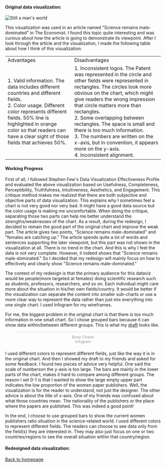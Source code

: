 #### Original data visualization:
![Still a man's world](https://www.economist.com/img/b/400/637/90/sites/default/files/images/print-edition/20170311_STC128_0.png)

This visualization was used in an article named "Science remains male-dominated" in The Economist. I found this topic quite interesting and was curious about how the article is going to demonstrate its viewpoint. After I look through the article and the visualization, I made the following table about how I think of this visualization:
<table>
    <tr>
      <td>Advantages</td>
      <td>Disadvantages</td>
    </tr>
     <tr>
      <td>1. Valid information. The data includes different countries and different fields.<br> 2. Color usage. Different color represents different fields. 50% line is highlighted in orange color so that readers can have a clear sight of those fields that achieves 50%.  </td>
      <td>1. Inconsistent logos. The Patent was represented in the circle and other fields were represented in rectangles. The circles look more obvious on the chart, which might give readers the wrong impression that circle matters more than rectangles. <br> 2. Some overlapping between rectangles. The space is small and there is too much information. <br> 3. The numbers are written on the x-axis, but in convention, it appears more on the y-axis. <br> 4. Inconsistent alignment. </td>
    </tr>
</table>

#### Working Progress
First of all, I followed Stephen Few's Data Visualization Effectiveness Profile and evaluated the above visualization based on Usefulness, Completeness, Perceptibility, Truthfulness, Intuitiveness, Aesthetics, and Engagement. This critique method makes me realized that there are both subjective and objective parts of data visualization. This explains why I sometimes feel a chart is not very good nor very bad. It might have a good data source but the color usage is making me uncomfortable. When doing the critique, separating those two parts can help me better understand the strengths/weaknesses of the chart. As a result, during the redesign, I decided to remain the good part of the original chart and improve the weak part. The article gives two points, "Science remains male-dominated" and "females are catching up." The article spends quite a lot of words and sentences supporting the later viewpoint, but this part was not shown in the visualization at all. There is no trend in the chart. And this is why I feel the data is not very complete. However, it indeed shows that "Science remains male-dominated." So I decided that my redesign will mainly focus on how to effectively and clearly show "Science remains male-dominated."

The context of my redesign is that the primary audience for this dataviz would be people(more targeted at females) doing scientific research such as students, professors, researchers, and so on. Each individual might care more about the situation in his/her own fields/country. It would be better if the visualization can separate the content into smaller sub-charts or use a more clear way to represent the data rather than just mix everything into one single chart. I used Infogram for my wireframes.

For me, the biggest problem in the original chart is that there is too much information in one small chart. So I chose grouped bars because it can show data within/between different groups. This is what my [draft](https://infogram.com/busy-charts-1hkv2nd130zp6x3?live) looks like.

<div class="infogram-embed" data-id="c17e4690-5633-4eb5-a61a-2d799cccbc7c" data-type="interactive" data-title="Busy Charts"></div><script>!function(e,i,n,s){var t="InfogramEmbeds",d=e.getElementsByTagName("script")[0];if(window[t]&&window[t].initialized)window[t].process&&window[t].process();else if(!e.getElementById(n)){var o=e.createElement("script");o.async=1,o.id=n,o.src="https://e.infogram.com/js/dist/embed-loader-min.js",d.parentNode.insertBefore(o,d)}}(document,0,"infogram-async");</script><div style="padding:8px 0;font-family:Arial!important;font-size:13px!important;line-height:15px!important;text-align:center;border-top:1px solid #dadada;margin:0 30px"><a href="https://infogram.com/c17e4690-5633-4eb5-a61a-2d799cccbc7c" style="color:#989898!important;text-decoration:none!important;" target="_blank">Busy Charts</a><br><a href="https://infogram.com" style="color:#989898!important;text-decoration:none!important;" target="_blank" rel="nofollow">Infogram</a></div>


I used different colors to represent different fields, just like the way it is in the original chart. And then I showed my draft to my friends and asked for some feedback. I found two pieces of advice very helpful. One said the scale of numberson the y-axis is too large. The bars are mainly in the lower parts of the chart, makes it hard to compare among different groups. The reason I set 0-1 is that I wanted to show the large empty upper part indicates the low proportion of the women paper publishers. Well, the visualization is for the reader to understand, not just the designer. The other advice is about the title of x-axis. One of my friends was confused about what those countries mean. The nationality of the publishers or the place where the papers are published. This was indeed a good point! 

In the end, I choose to use grouped bars to show the current women publishers ratio situation in the science-related world. I used different colors to represent different fields. The readers can choose to see data only from the field(s) they are interested in. They may also just focus on one or two countries/regions to see the overall situation within that country/region.

#### Redesigned data visualization:
<div class="flourish-embed flourish-chart" data-src="visualisation/3821044" data-url="https://flo.uri.sh/visualisation/3821044/embed" aria-label=""><script src="https://public.flourish.studio/resources/embed.js"></script></div>


[Back to homepage](/README.md)
